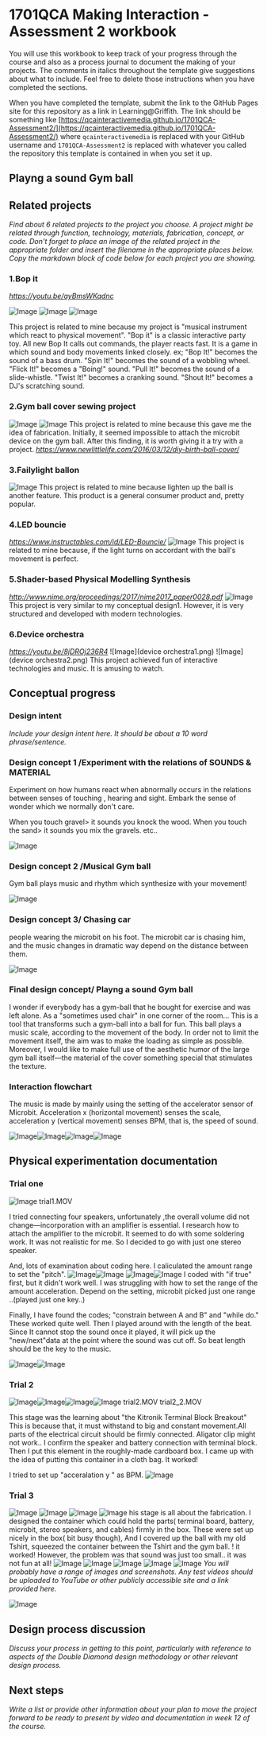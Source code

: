 # 1701QCA Making Interaction - Assessment 2 workbook

You will use this workbook to keep track of your progress through the course and also as a process journal to document the making of your projects. The comments in italics throughout the template give suggestions about what to include. Feel free to delete those instructions when you have completed the sections.

When you have completed the template, submit the link to the GitHub Pages site for this repository as a link in Learning@Griffith. The link should be something like [https://qcainteractivemedia.github.io/1701QCA-Assessment2/](https://qcainteractivemedia.github.io/1701QCA-Assessment2/) where `qcainteractivemedia` is replaced with your GitHub username and `1701QCA-Assessment2` is replaced with whatever you called the repository this template is contained in when you set it up.

## Playng a sound Gym ball  ##

## Related projects ##

*Find about 6 related projects to the project you choose. A project might be related through  function, technology, materials, fabrication, concept, or code. Don't forget to place an image of the related project in the appropriate folder and insert the filename in the appropriate places below. Copy the markdown block of code below for each project you are showing.*

### 1.Bop it ###
*https://youtu.be/ayBmsWKqdnc*


![Image](bopit1.png)
![Image](bopit3.png)
![Image](bopit2.png)

This project is related to mine because my project is "musical instrument which react to physical movement". "Bop it" is a classic interactive party toy. All new Bop It calls out commands, the player reacts fast.  It is a game in which sound and body movements linked closely. 
ex;
"Bop It!" becomes the sound of a bass drum.
"Spin It!" becomes the sound of a wobbling wheel.
"Flick It!" becomes a "Boing!" sound.
"Pull It!" becomes the sound of a slide-whistle.
"Twist It!" becomes a cranking sound.
"Shout It!" becomes a DJ's scratching sound.

### 2.Gym ball cover sewing project ###
![Image](ballcover1.png)
![Image](ballcover2.png)
This project is related to mine because this gave me the idea of fabrication. Initially, it seemed impossible to attach the microbit device on the gym ball. After this finding, it is worth giving it a try with a project.
*https://www.newlittlelife.com/2016/03/12/diy-birth-ball-cover/*

### 3.Failylight ballon ###
![Image](failylight.png)
This project is related to mine because lighten up the ball is another feature. This product is a general consumer product and, pretty popular.

### 4.LED bouncie  ###
*https://www.instructables.com/id/LED-Bouncie/*
![Image](bouncie.png)
This project is related to mine because, if the light turns on accordant with the ball's movement is perfect.

### 5.Shader-based Physical Modelling Synthesis ###
 *http://www.nime.org/proceedings/2017/nime2017_paper0028.pdf*
 ![Image](pms.png)
 This project is very similar to my conceptual design1. However, it is very structured and developed with modern technologies.
 
 ### 6.Device orchestra ###
 *https://youtu.be/8jDROj236R4*
 ![Image](device orchestra1.png)
 ![Image](device orchestra2.png)
 This project achieved fun of interactive technologies and music. It is amusing to watch.


## Conceptual progress ##

### Design intent ###
*Include your design intent here. It should be about a 10 word phrase/sentence.*


### Design concept 1 /Experiment with the relations of SOUNDS & MATERIAL ###

Experiment on how humans react when abnormally occurs in the relations between senses of touching , hearing and sight.
Embark the sense of wonder which we normally don't care.

When you touch gravel> it sounds you knock the  wood.
When you touch the sand> it sounds you mix the gravels. etc.. 

 ![Image](concept1.png)


### Design concept 2 /Musical Gym ball ###

Gym ball plays music and rhythm which synthesize with your movement!

 ![Image](concept2.png)
 
 ### Design concept 3/ Chasing car ###
people wearing the microbit on his foot. The microbit car is chasing him, and the music changes in dramatic way depend on the distance between them.

 ![Image](concept3.png)

### Final design concept/ Playng a sound Gym ball ###

I wonder if everybody has a gym-ball that he bought for exercise and was left alone. As a "sometimes used chair" in one corner of the room...
This is a tool that transforms such a gym-ball into a ball for fun. This ball plays a music scale, according to the movement of the body.
In order not to limit the movement itself, the aim was to make the loading as simple as possible. Moreover, I would like to make full use of the aesthetic humor of the large gym ball itself—the material of the cover something special that stimulates the texture.

### Interaction flowchart ###
The music is made by mainly using the setting of the accelerator sensor of Microbit. Acceleration x (horizontal movement) senses the scale, acceleration y (vertical movement) senses BPM, that is, the speed of sound.

![Image](flow.png)![Image](pitch.png)![Image](noteconcept2.png)![Image](noteconcept1.png)


## Physical experimentation documentation ##

### Trial one ###
![Image](trial1.png)
trial1.MOV

I tried connecting four speakers, unfortunately ,the overall volume did not change—incorporation with an amplifier is essential.
I research how to attach the amplifier to the microbit. It seemed to do with some soldering work.  It was not realistic for me. So I decided to go with just one stereo speaker.

And, lots of examination about coding here. I caliculated the amount range to set the "pitch".
![Image](noteflow1.png)![Image](noteflow2.png)
![Image](if1.png)![Image](if2.png)
I coded with "if true" first, but it didn't work well. I was struggling with how to set the range of the amount acceleration. Depend on the setting, microbit picked just one range ..(played just one key..)

Finally, I have found the codes; "constrain between A and B" and "while do." These worked quite well. Then I played around with the length of the beat. 
Since It cannot stop the sound once it played, it will pick up the "new/next"data at the point where the sound was cut off. So beat length should be the key to the music.

![Image](code1_2.png)![Image](code1_3".png)

### Trial 2 ###
![Image](trial2.png)![Image](trial2_2.png)![Image](trial2_3.png)![Image](terminalboard.png)
trial2.MOV
trial2_2.MOV

This stage was the learning about "the Kitronik Terminal Block Breakout" This is because that,  it must withstand to big and constant movement.All parts of the electrical circuit should be firmly connected.  Aligator clip might not work.. 
I confirm the speaker and battery connection with terminal block. Then I put this element in the roughly-made cardboard box. I came up with the idea of putting this container in a cloth bag. It worked!

I tried to set up "acceralation y " as BPM. 
![Image](code_y.png)

### Trial 3 ###
![Image](trial3_7.png)
![Image](trial3_1.png) 
![Image](notedesign1.png)
![Image](notedesign2.png)
his stage is all about the fabrication. I designed the container which could hold the parts( terminal board, battery, microbit, stereo speakers, and cables) firmly in the box. These were set up nicely in the box( bit busy though), And I  covered up the ball with my old Tshirt, squeezed the container between the Tshirt and the gym ball. ! it worked! However, the problem was that sound was just too small.. it was not fun at all!
![Image](trial3_4.png) 
![Image](trial3_5.png) 
![Image](trial3_6.png) 
![Image](trial3_3.png) 
![Image](trial3_2.png) 
*You will probably have a range of images and screenshots. Any test videos should be uploaded to YouTube or other publicly accessible site and a link provided here.*

![Image](missingimage.png)

## Design process discussion ##
*Discuss your process in getting to this point, particularly with reference to aspects of the Double Diamond design methodology or other relevant design process.*

## Next steps ##
*Write a list or provide other information about your plan to move the project forward to be ready to present by video and documentation in week 12 of the course.*
